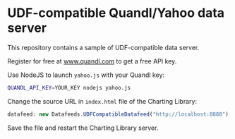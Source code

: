 UDF-compatible Quandl/Yahoo data server
==============

This repository contains a sample of UDF-compatible data server.

Register for free at www.quandl.com to get a free API key.

Use NodeJS to launch `yahoo.js` with your Quandl key:

```bash
QUANDL_API_KEY=YOUR_KEY nodejs yahoo.js
```
Change the source URL in `index.html` file of the Charting Library:

```javascript
datafeed: new Datafeeds.UDFCompatibleDatafeed("http://localhost:8888")
```
Save the file and restart the Charting Library server.
